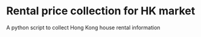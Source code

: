 # Rental price collection for HK market
A python script to collect Hong Kong house rental information
